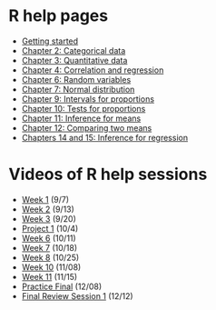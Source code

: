 # R help pages

* [Getting started](r-help/01-getting-started)
* [Chapter 2: Categorical data](r-help/02-categorial-data)
* [Chapter 3: Quantitative data](r-help/03-quantitative-data)
* [Chapter 4: Correlation and regression](r-help/04-correlation-and-regression)
* [Chapter 6: Random variables](r-help/06-random-variables)
* [Chapter 7: Normal distribution](r-help/07-normal-distribution)
* [Chapter 9: Intervals for proportions](r-help/09-intervals-for-proportions)
* [Chapter 10: Tests for proportions](r-help/10-tests-for-proportions)
* [Chapter 11: Inference for means](r-help/11-inference-for-means)
* [Chapter 12: Comparing two means](r-help/12-comparing-two-means)
* [Chapters 14 and 15: Inference for regression](r-help/14-inference-for-regression)

# Videos of R help sessions

* [Week 1](https://youtu.be/UGEgyL11RL4) (9/7)
* [Week 2](https://youtu.be/3KZjbmONnak) (9/13)
* [Week 3](https://youtu.be/wZbYkxW7SRo) (9/20)
* [Project 1](https://youtu.be/ZGfSU0w7eN4) (10/4)
* [Week 6](https://youtu.be/jvHinetsQdA) (10/11)
* [Week 7](https://youtu.be/QMBiCvlyZDY) (10/18)
* [Week 8](https://youtu.be/wALPrkSjU6Q) (10/25)
* [Week 10](https://youtu.be/2AEkOPKq8cU) (11/08)
* [Week 11](https://youtu.be/ENxz3OtPAUA) (11/15)
* [Practice Final](https://youtu.be/yM_v4_Jynos) (12/08)
* [Final Review Session 1](https://youtu.be/NVvRc0WBZno) (12/12)

